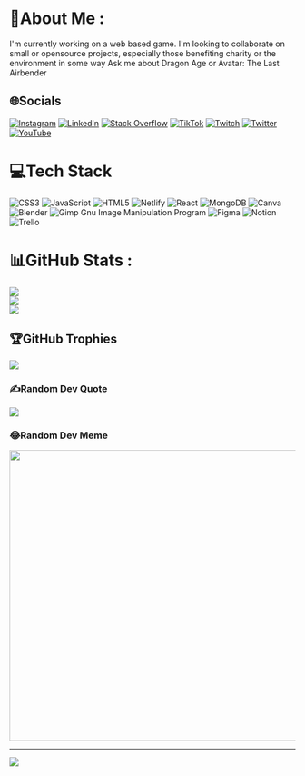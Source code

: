 # 💫About Me :
I'm currently working on a web based game.
I'm looking to collaborate on small or opensource projects, especially those benefiting charity or the environment in some way
Ask me about Dragon Age or Avatar: The Last Airbender

## 🌐Socials
[![Instagram](https://img.shields.io/badge/Instagram-%23E4405F.svg?logo=Instagram&logoColor=white)](https://instagram.com/rae_plusplus) [![LinkedIn](https://img.shields.io/badge/LinkedIn-%230077B5.svg?logo=linkedin&logoColor=white)](https://linkedin.com/in/raeshellerose) [![Stack Overflow](https://img.shields.io/badge/-Stackoverflow-FE7A16?logo=stack-overflow&logoColor=white)](https://stackoverflow.com/users/raeplusplus) [![TikTok](https://img.shields.io/badge/TikTok-%23000000.svg?logo=TikTok&logoColor=white)](https://tiktok.com/@raeplusplus) [![Twitch](https://img.shields.io/badge/Twitch-%239146FF.svg?logo=Twitch&logoColor=white)](https://twitch.tv/raeplusplus) [![Twitter](https://img.shields.io/badge/Twitter-%231DA1F2.svg?logo=Twitter&logoColor=white)](https://twitter.com/raeplusplus) [![YouTube](https://img.shields.io/badge/YouTube-%23FF0000.svg?logo=YouTube&logoColor=white)](https://youtube.com/c/UC-FknvQZklUcLAfSNrRbzhw) 

# 💻Tech Stack
![CSS3](https://img.shields.io/badge/css3-%231572B6.svg?style=plastic&logo=css3&logoColor=white) ![JavaScript](https://img.shields.io/badge/javascript-%23323330.svg?style=plastic&logo=javascript&logoColor=%23F7DF1E) ![HTML5](https://img.shields.io/badge/html5-%23E34F26.svg?style=plastic&logo=html5&logoColor=white) ![Netlify](https://img.shields.io/badge/netlify-%23000000.svg?style=plastic&logo=netlify&logoColor=#00C7B7) ![React](https://img.shields.io/badge/react-%2320232a.svg?style=plastic&logo=react&logoColor=%2361DAFB) ![MongoDB](https://img.shields.io/badge/MongoDB-%234ea94b.svg?style=plastic&logo=mongodb&logoColor=white) ![Canva](https://img.shields.io/badge/Canva-%2300C4CC.svg?style=plastic&logo=Canva&logoColor=white) ![Blender](https://img.shields.io/badge/blender-%23F5792A.svg?style=plastic&logo=blender&logoColor=white) ![Gimp Gnu Image Manipulation Program](https://img.shields.io/badge/Gimp-657D8B?style=plastic&logo=gimp&logoColor=FFFFFF) 	![Figma](https://img.shields.io/badge/figma-%23F24E1E.svg?style=plastic&logo=figma&logoColor=white) ![Notion](https://img.shields.io/badge/Notion-%23000000.svg?style=plastic&logo=notion&logoColor=white) ![Trello](https://img.shields.io/badge/Trello-%23026AA7.svg?style=plastic&logo=Trello&logoColor=white)
# 📊GitHub Stats :
![](https://github-readme-stats.vercel.app/api?username=raeplusplus&theme=synthwave&hide_border=false&include_all_commits=false&count_private=false)<br/>
![](https://github-readme-streak-stats.herokuapp.com/?user=raeplusplus&theme=synthwave&hide_border=false)<br/>
![](https://github-readme-stats.vercel.app/api/top-langs/?username=raeplusplus&theme=synthwave&hide_border=false&include_all_commits=false&count_private=false&layout=compact)

## 🏆GitHub Trophies
![](https://github-profile-trophy.vercel.app/?username=raeplusplus&theme=dracula&no-frame=false&no-bg=false&margin-w=4)

### ✍️Random Dev Quote
![](https://quotes-github-readme.vercel.app/api?type=horizontal&theme=dark)

### 😂Random Dev Meme
<img src="https://random-memer.herokuapp.com/" width="512px"/>

---
[![](https://visitcount.itsvg.in/api?id=raeplusplus&icon=0&color=5)](https://visitcount.itsvg.in)
